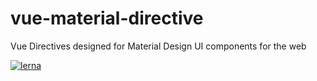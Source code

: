 # vue-material-directive
Vue Directives designed for Material Design UI components for the web

[![lerna](https://img.shields.io/badge/maintained%20with-lerna-cc00ff.svg)](https://lerna.js.org/)

